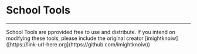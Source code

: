 # School Tools
<hr/>
School Tools are pprovided free to use and distribute.
If you intend on modifying these tools, please include the original creator [imightknoiw]([https://link-url-here.org](https://github.com/imightknoiw))

